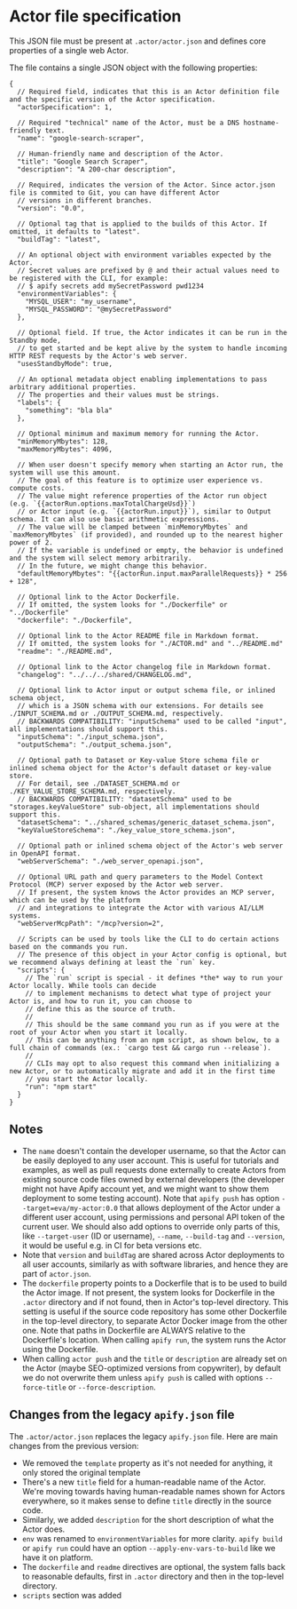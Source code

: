 # Actor file specification

This JSON file must be present at `.actor/actor.json` and defines core properties of a single web Actor.

The file contains a single JSON object with the following properties:

```jsonc
{
  // Required field, indicates that this is an Actor definition file and the specific version of the Actor specification.
  "actorSpecification": 1,
  
  // Required "technical" name of the Actor, must be a DNS hostname-friendly text.
  "name": "google-search-scraper",

  // Human-friendly name and description of the Actor.
  "title": "Google Search Scraper",
  "description": "A 200-char description",

  // Required, indicates the version of the Actor. Since actor.json file is commited to Git, you can have different Actor
  // versions in different branches.
  "version": "0.0",

  // Optional tag that is applied to the builds of this Actor. If omitted, it defaults to "latest".
  "buildTag": "latest",
  
  // An optional object with environment variables expected by the Actor.
  // Secret values are prefixed by @ and their actual values need to be registered with the CLI, for example:
  // $ apify secrets add mySecretPassword pwd1234
  "environmentVariables": {
    "MYSQL_USER": "my_username",
    "MYSQL_PASSWORD": "@mySecretPassword"
  },
  
  // Optional field. If true, the Actor indicates it can be run in the Standby mode,
  // to get started and be kept alive by the system to handle incoming HTTP REST requests by the Actor's web server.
  "usesStandbyMode": true,
 
  // An optional metadata object enabling implementations to pass arbitrary additional properties.
  // The properties and their values must be strings.
  "labels": {
    "something": "bla bla"
  },

  // Optional minimum and maximum memory for running the Actor.
  "minMemoryMbytes": 128,
  "maxMemoryMbytes": 4096,

  // When user doesn't specify memory when starting an Actor run, the system will use this amount.
  // The goal of this feature is to optimize user experience vs. compute costs.
  // The value might reference properties of the Actor run object (e.g. `{{actorRun.options.maxTotalChargeUsd}}`)
  // or Actor input (e.g. `{{actorRun.input}}`), similar to Output schema. It can also use basic arithmetic expressions.
  // The value will be clamped between `minMemoryMbytes` and `maxMemoryMbytes` (if provided), and rounded up to the nearest higher power of 2.
  // If the variable is undefined or empty, the behavior is undefined and the system will select memory arbitrarily.
  // In the future, we might change this behavior.
  "defaultMemoryMbytes": "{{actorRun.input.maxParallelRequests}} * 256 + 128",
  
  // Optional link to the Actor Dockerfile.
  // If omitted, the system looks for "./Dockerfile" or "../Dockerfile"
  "dockerfile": "./Dockerfile",
  
  // Optional link to the Actor README file in Markdown format.
  // If omitted, the system looks for "./ACTOR.md" and "../README.md"
  "readme": "./README.md",

  // Optional link to the Actor changelog file in Markdown format.
  "changelog": "../../../shared/CHANGELOG.md",
  
  // Optional link to Actor input or output schema file, or inlined schema object,
  // which is a JSON schema with our extensions. For details see ./INPUT_SCHEMA.md or ./OUTPUT_SCHEMA.md, respectively.
  // BACKWARDS COMPATIBILITY: "inputSchema" used to be called "input", all implementations should support this.
  "inputSchema": "./input_schema.json",
  "outputSchema": "./output_schema.json",
  
  // Optional path to Dataset or Key-value Store schema file or inlined schema object for the Actor's default dataset or key-value store. 
  // For detail, see ./DATASET_SCHEMA.md or ./KEY_VALUE_STORE_SCHEMA.md, respectively.
  // BACKWARDS COMPATIBILITY: "datasetSchema" used to be "storages.keyValueStore" sub-object, all implementations should support this.
  "datasetSchema": "../shared_schemas/generic_dataset_schema.json",
  "keyValueStoreSchema": "./key_value_store_schema.json",
   
  // Optional path or inlined schema object of the Actor's web server in OpenAPI format.
  "webServerSchema": "./web_server_openapi.json",
  
  // Optional URL path and query parameters to the Model Context Protocol (MCP) server exposed by the Actor web server.
  // If present, the system knows the Actor provides an MCP server, which can be used by the platform
  // and integrations to integrate the Actor with various AI/LLM systems.
  "webServerMcpPath": "/mcp?version=2",

  // Scripts can be used by tools like the CLI to do certain actions based on the commands you run.
  // The presence of this object in your Actor config is optional, but we recommend always defining at least the `run` key.
  "scripts": {
    // The `run` script is special - it defines *the* way to run your Actor locally. While tools can decide
    // to implement mechanisms to detect what type of project your Actor is, and how to run it, you can choose to
    // define this as the source of truth.
    //
    // This should be the same command you run as if you were at the root of your Actor when you start it locally.
    // This can be anything from an npm script, as shown below, to a full chain of commands (ex.: `cargo test && cargo run --release`).
    //
    // CLIs may opt to also request this command when initializing a new Actor, or to automatically migrate and add it in the first time
    // you start the Actor locally.
    "run": "npm start"
  }
}
```

## Notes

- The `name` doesn't contain the developer username, so that the Actor can be easily deployed
  to any user account. This is useful for tutorials and examples, as well as
  pull requests done externally to create Actors from existing source code files
  owned by external developers
  (the developer might not have Apify account yet, and we might want to show them deployment
  to some testing account).
  Note that `apify push` has option `--target=eva/my-actor:0.0` that allows
  deployment of the Actor under a different user account, using permissions
  and personal API token of the current user.
  We should also add options to override only parts of this,
  like `--target-user` (ID or username), `--name`, `--build-tag` and `--version`,
  it would be useful e.g. in CI for beta versions etc.
- Note that `version` and `buildTag` are shared across Actor deployments to
  all user accounts, similarly as with software libraries,
  and hence they are part of `actor.json`.
- The `dockerfile` property points to a Dockerfile that is to be used to build the
  Actor image. If not present, the system looks for Dockerfile in the `.actor` directory
  and if not found, then in Actor's top-level
  directory. This setting is useful if the source code repository has some
  other Dockerfile in the top-level directory, to separate Actor Docker image from the
  other one. Note that paths in Dockerfile are ALWAYS relative to the Dockerfile's location.
  When calling `apify run`, the system runs the Actor using the Dockerfile.
- When calling `actor push` and the `title` or `description` are already set
  on the Actor (maybe SEO-optimized versions from copywriter),
  by default we do not overwrite them
  unless `apify push` is called with options `--force-title` or `--force-description`.

## Changes from the legacy `apify.json` file

The `.actor/actor.json` replaces the legacy `apify.json` file. Here are main changes from the previous version:

- We removed the `template` property as it's not needed for anything, it only stored the original template
- There's a new `title` field for a human-readable name of the Actor.
  We're moving towards having human-readable names shown for Actors everywhere,
  so it makes sense to define `title` directly in the source code.
- Similarly, we added `description` for the short description of what the Actor does.
- `env` was renamed to `environmentVariables` for more clarity. `apify build` or `apify run`
  could have an option `--apply-env-vars-to-build` like we have it on platform.
- The `dockerfile` and `readme` directives are optional, the system falls back to reasonable
  defaults, first in `.actor` directory and then in the top-level directory.
- `scripts` section was added
